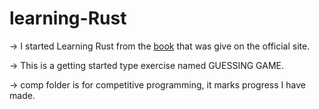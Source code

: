 # learning-Rust

-> I started Learning Rust from the [book](https://doc.rust-lang.org/book/) that was give on the official site.

-> This is a getting started type exercise named GUESSING GAME.

-> comp folder is for competitive programming, it marks progress I have made.
